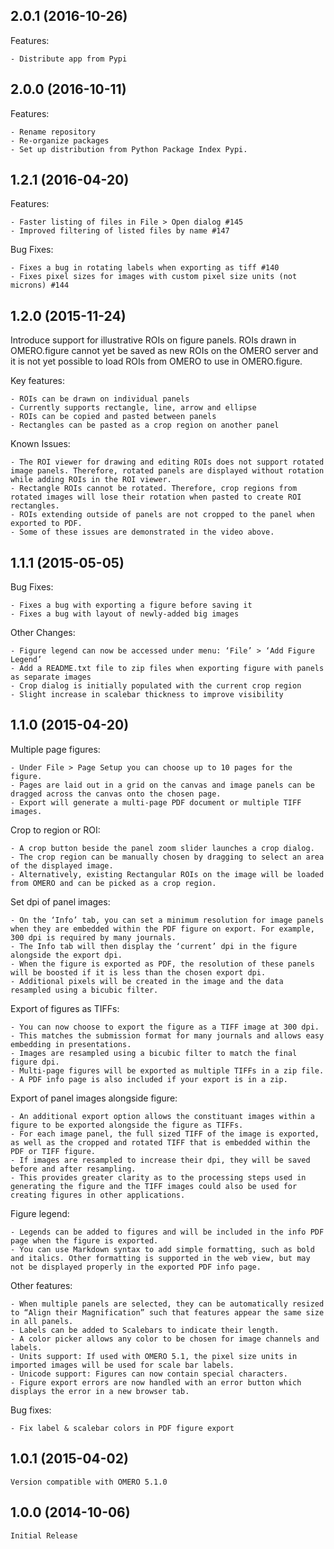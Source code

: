## 2.0.1 (2016-10-26)

Features:

	- Distribute app from Pypi

## 2.0.0 (2016-10-11)

Features:

	- Rename repository
	- Re-organize packages
	- Set up distribution from Python Package Index Pypi.

## 1.2.1 (2016-04-20)

Features:

	- Faster listing of files in File > Open dialog #145
	- Improved filtering of listed files by name #147

Bug Fixes:

	- Fixes a bug in rotating labels when exporting as tiff #140
	- Fixes pixel sizes for images with custom pixel size units (not microns) #144

## 1.2.0 (2015-11-24)

Introduce support for illustrative ROIs on figure panels.
ROIs drawn in OMERO.figure cannot yet be saved as new ROIs on the OMERO server
and it is not yet possible to load ROIs from OMERO to use in OMERO.figure.

Key features:

	- ROIs can be drawn on individual panels
	- Currently supports rectangle, line, arrow and ellipse
	- ROIs can be copied and pasted between panels
	- Rectangles can be pasted as a crop region on another panel

Known Issues:

	- The ROI viewer for drawing and editing ROIs does not support rotated image panels. Therefore, rotated panels are displayed without rotation while adding ROIs in the ROI viewer.
	- Rectangle ROIs cannot be rotated. Therefore, crop regions from rotated images will lose their rotation when pasted to create ROI rectangles.
	- ROIs extending outside of panels are not cropped to the panel when exported to PDF.
	- Some of these issues are demonstrated in the video above.

## 1.1.1 (2015-05-05)

Bug Fixes:

	- Fixes a bug with exporting a figure before saving it
	- Fixes a bug with layout of newly-added big images

Other Changes:

	- Figure legend can now be accessed under menu: ‘File’ > ‘Add Figure Legend’
	- Add a README.txt file to zip files when exporting figure with panels as separate images
	- Crop dialog is initially populated with the current crop region
	- Slight increase in scalebar thickness to improve visibility

## 1.1.0 (2015-04-20)

Multiple page figures:

	- Under File > Page Setup you can choose up to 10 pages for the figure.
	- Pages are laid out in a grid on the canvas and image panels can be dragged across the canvas onto the chosen page.
	- Export will generate a multi-page PDF document or multiple TIFF images.

Crop to region or ROI:

	- A crop button beside the panel zoom slider launches a crop dialog.
	- The crop region can be manually chosen by dragging to select an area of the displayed image.
	- Alternatively, existing Rectangular ROIs on the image will be loaded from OMERO and can be picked as a crop region.

Set dpi of panel images:

	- On the ‘Info’ tab, you can set a minimum resolution for image panels when they are embedded within the PDF figure on export. For example, 300 dpi is required by many journals.
	- The Info tab will then display the ‘current’ dpi in the figure alongside the export dpi.
	- When the figure is exported as PDF, the resolution of these panels will be boosted if it is less than the chosen export dpi.
	- Additional pixels will be created in the image and the data resampled using a bicubic filter.

Export of figures as TIFFs:

	- You can now choose to export the figure as a TIFF image at 300 dpi.
	- This matches the submission format for many journals and allows easy embedding in presentations.
	- Images are resampled using a bicubic filter to match the final figure dpi.
	- Multi-page figures will be exported as multiple TIFFs in a zip file.
	- A PDF info page is also included if your export is in a zip.

Export of panel images alongside figure:

	- An additional export option allows the constituant images within a figure to be exported alongside the figure as TIFFs.
	- For each image panel, the full sized TIFF of the image is exported, as well as the cropped and rotated TIFF that is embedded within the PDF or TIFF figure.
	- If images are resampled to increase their dpi, they will be saved before and after resampling.
	- This provides greater clarity as to the processing steps used in generating the figure and the TIFF images could also be used for creating figures in other applications.

Figure legend:

	- Legends can be added to figures and will be included in the info PDF page when the figure is exported.
	- You can use Markdown syntax to add simple formatting, such as bold and italics. Other formatting is supported in the web view, but may not be displayed properly in the exported PDF info page.

Other features:

	- When multiple panels are selected, they can be automatically resized to “Align their Magnification” such that features appear the same size in all panels.
	- Labels can be added to Scalebars to indicate their length.
	- A color picker allows any color to be chosen for image channels and labels.
	- Units support: If used with OMERO 5.1, the pixel size units in imported images will be used for scale bar labels.
	- Unicode support: Figures can now contain special characters.
	- Figure export errors are now handled with an error button which displays the error in a new browser tab.

Bug fixes:

	- Fix label & scalebar colors in PDF figure export

## 1.0.1 (2015-04-02)

	Version compatible with OMERO 5.1.0

## 1.0.0 (2014-10-06)

	Initial Release
